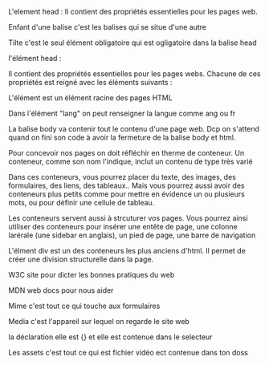 L'element head :
Il contient des propriétés essentielles pour les pages web.

Enfant d'une balise c'est les balises qui se situe d'une autre

Tilte c'est le seul élément obligatoire qui est ogligatoire dans la balise head

l'élément head :

Il contient des propriétés essentielles pour les pages webs.
Chacune de ces propriétés est reigné avec les éléments suivants : 

L'élément <html> est un élément racine des pages HTML

Dans l'élément "lang" on peut renseigner la langue comme ang ou fr 

La balise body va contenir tout le contenu d'une page web. Dcp on s'attend quand on fini son code 
à avoir la fermeture de la balise body et html.  

Pour concevoir nos pages on doit réfléchir en therme de conteneur. Un conteneur, comme son nom l'indique, inclut un contenu de type très varié

Dans ces conteneurs, vous pourrez placer du texte, des images, des formulaires, des liens, des tableaux.. Mais vous
pourrez aussi avoir des conteneurs plus petits comme pour mettre en évidence un ou plusieurs mots, ou pour 
définir une cellule de tableau.

Les conteneurs servent aussi à strcuturer vos pages. Vous pourrez ainsi utiliser des conteneurs pour insérer une entête 
de page, une colonne larérale (une sidebar en anglais), un pied de page, une barre de navigation

L'élment div est un des conteneurs les plus anciens d'html. Il permet de créer une division structurelle dans la page.
 

W3C site pour dicter les bonnes pratiques du web 

MDN web docs pour nous aider 

Mime c'est tout ce qui touche aux formulaires

Media c'est l'appareil sur lequel on regarde le site web 

la déclaration elle est {} et elle est contenue dans le selecteur 

Les assets c'est tout ce qui est fichier vidéo ect contenue dans ton doss